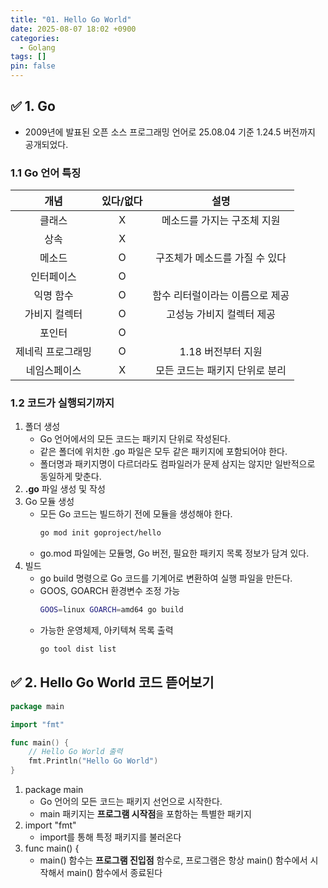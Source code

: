 ```yaml
---
title: "01. Hello Go World"
date: 2025-08-07 18:02 +0900
categories:
  - Golang
tags: []
pin: false
---
```

## ✅ 1. Go
- 2009년에 발표된 오픈 소스 프로그래밍 언어로 25.08.04 기준 1.24.5 버전까지 공개되었다.

### 1.1 Go 언어 특징

|    개념     | 있다/없다 |        설명         |
| :-------: | :---: | :---------------: |
|    클래스    |   X   |  메소드를 가지는 구조체 지원  |
|    상속     |   X   |                   |
|    메소드    |   O   | 구조체가 메소드를 가질 수 있다 |
|   인터페이스   |   O   |                   |
|   익명 함수   |   O   | 함수 리터럴이라는 이름으로 제공 |
|  가비지 컬렉터  |   O   |  고성능 가비지 컬렉터 제공   |
|    포인터    |   O   |                   |
| 제네릭 프로그래밍 |   O   |   1.18 버전부터 지원    |
|  네임스페이스   |   X   | 모든 코드는 패키지 단위로 분리 |

### 1.2 코드가 실행되기까지
1. 폴더 생성
    - Go 언어에서의 모든 코드는 패키지 단위로 작성된다.
    - 같은 폴더에 위치한 .go 파일은 모두 같은 패키지에 포함되어야 한다.
    - 폴더명과 패키지명이 다르더라도 컴파일러가 문제 삼지는 않지만 일반적으로 동일하게 맞춘다.
2. **.go** 파일 생성 및 작성
3. Go 모듈 생성
    - 모든 Go 코드는 빌드하기 전에 모듈을 생성해야 한다.
        ```bash
        go mod init goproject/hello
        ```
    - go.mod 파일에는 모듈명, Go 버전, 필요한 패키지 목록 정보가 담겨 있다.
4. 빌드
    - go build 명령으로 Go 코드를 기계어로 변환하여 실행 파일을 만든다.
    - GOOS, GOARCH 환경변수 조정 가능
        ```bash
        GOOS=linux GOARCH=amd64 go build
        ```
    - 가능한 운영체제, 아키텍쳐 목록 출력
        ```bash
        go tool dist list
        ```
        

## ✅ 2. Hello Go World 코드 뜯어보기

```go
package main

import "fmt"

func main() {
	// Hello Go World 출력
	fmt.Println("Hello Go World")
}

```

1. package main
    - Go 언어의 모든 코드는 패키지 선언으로 시작한다.
    - main 패키지는 **프로그램 시작점**을 포함하는 특별한 패키지
2. import "fmt"
    - import를 통해 특정 패키지를 불러온다
3. func main() {
    - main() 함수는 **프로그램 진입점** 함수로, 프로그램은 항상 main() 함수에서 시작해서 main() 함수에서 종료된다